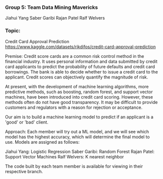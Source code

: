 ### Group 5: Team Data Mining Mavericks
Jiahui Yang
Saber Garibi
Rajan Patel
Ralf Welvers

### Topic:
Credit Card Approval Prediction
https://www.kaggle.com/datasets/rikdifos/credit-card-approval-prediction

Premise:
Credit score cards are a common risk control method in the financial industry. It uses personal information and data submitted by credit card applicants to predict the probability of future defaults and credit card borrowings. The bank is able to decide whether to issue a credit card to the applicant. Credit scores can objectively quantify the magnitude of risk. 

At present, with the development of machine learning algorithms, more predictive methods, such as boosting, random forest, and support vector machines, have been introduced into credit card scoring. However, these methods often do not have good transparency. It may be difficult to provide customers and regulators with a reason for rejection or acceptance.

Our aim is to build a machine learning model to predict if an applicant is a 'good' or 'bad' client.


Approach:
Each member will try out a ML model, and we will see which model has the highest accuracy, which will determine the final model to use. Models are assigned as follows:

Jiahui Yang: Logistic Regression
Saber Garibi: Random Forest 
Rajan Patel: Support Vector Machines
Ralf Welvers: K nearest neighbor

The code built by each team member is available for viewing in their respective branch.
